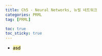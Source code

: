 ```yaml
---
title: Ch5 - Neural Networks, 뉴럴 네트워크
categories: PRML
tag: [PRML]

toc: true
toc_sticky: true
---
```


- <mark style='background-color: #fff5b1'> asd </mark>


